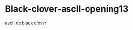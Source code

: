 # Black-clover-ascII-opening13
[ascII de black clover](https://htmlpreview.github.io/?https://github.com/Tinel25/Black-clover-ascII-opening13/blob/main/index.html
)
